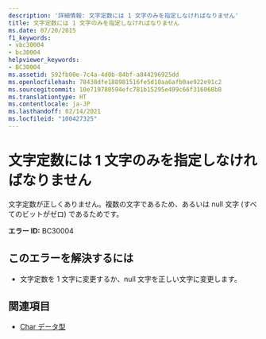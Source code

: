 ```yaml
---
description: '詳細情報: 文字定数には 1 文字のみを指定しなければなりません'
title: 文字定数には 1 文字のみを指定しなければなりません
ms.date: 07/20/2015
f1_keywords:
- vbc30004
- bc30004
helpviewer_keywords:
- BC30004
ms.assetid: 592fb00e-7c4a-4d0b-84bf-a844296925dd
ms.openlocfilehash: 78438dfe188981516fe5d10aa6afb0ae922e91c2
ms.sourcegitcommit: 10e719780594efc781b15295e499c66f316068b8
ms.translationtype: HT
ms.contentlocale: ja-JP
ms.lasthandoff: 02/14/2021
ms.locfileid: "100427325"
---
```

# <a name="character-constant-must-contain-exactly-one-character"></a>文字定数には 1 文字のみを指定しなければなりません

文字定数が正しくありません。複数の文字であるため、あるいは null 文字 (すべてのビットがゼロ) であるためです。  
  
 **エラー ID:** BC30004  
  
## <a name="to-correct-this-error"></a>このエラーを解決するには  
  
- 文字定数を 1 文字に変更するか、null 文字を正しい文字に変更します。  
  
## <a name="see-also"></a>関連項目

- [Char データ型](../language-reference/data-types/char-data-type.md)
